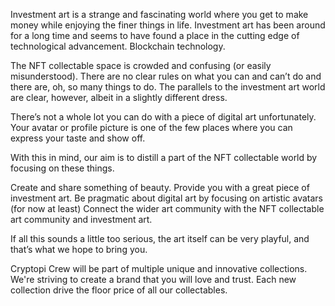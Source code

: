 Investment art is a strange and fascinating world where you get to make money while enjoying the finer things in life. Investment art has been around for a long time and seems to have found a place in the cutting edge of technological advancement. Blockchain technology.

The NFT collectable space is crowded and confusing (or easily misunderstood). There are no clear rules on what you can and can’t do and there are, oh, so many things to do. The parallels to the investment art world are clear, however, albeit in a slightly different dress.

There’s not a whole lot you can do with a piece of digital art unfortunately. Your avatar or profile picture is one of the few places where you can express your taste and show off.

With this in mind, our aim is to distill a part of the NFT collectable world by focusing on these things.

Create and share something of beauty.
Provide you with a great piece of investment art.
Be pragmatic about digital art by focusing on artistic avatars (for now at least)
Connect the wider art community with the NFT collectable art community and investment art.

If all this sounds a little too serious, the art itself can be very playful, and that’s what we hope to bring you.

Cryptopi Crew will be part of multiple unique and innovative collections. We're striving to create a brand that you will love and trust. Each new collection drive the floor price of all our collectables.
